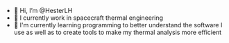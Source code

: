 - 👋 Hi, I’m @HesterLH
- 👀 I currently work in spacecraft thermal engineering 
- 🌱 I'm currently learning programming to better understand the software I use as well as to create tools to make my thermal analysis more efficient

<!---
HesterLH/HesterLH is a ✨ special ✨ repository because its `README.md` (this file) appears on your GitHub profile.
You can click the Preview link to take a look at your changes.
--->
